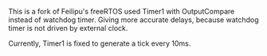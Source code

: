 This is a fork of Feilipu's freeRTOS used Timer1 with OutputCompare instead of watchdog timer. Giving more accurate delays, because watchdog timer is not driven by external clock.

Currently, Timer1 is fixed to generate a tick every 10ms.

